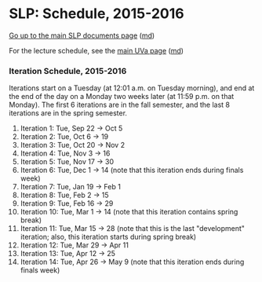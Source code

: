 SLP: Schedule, 2015-2016
========================

[Go up to the main SLP documents page](index.html) ([md](index.md))

For the lecture schedule, see the [main UVa page](../uva/index.html) ([md](../uva/index.md))

### Iteration Schedule, 2015-2016

Iterations start on a Tuesday (at 12:01 a.m. on Tuesday morning), and end at the end of the day on a Monday two weeks later (at 11:59 p.m. on that Monday).  The first 6 iterations are in the fall semester, and the last 8 iterations are in the spring semester.

1. Iteration 1: Tue, Sep 22 -> Oct 5
2. Iteration 2: Tue, Oct 6 -> 19
3. Iteration 3: Tue, Oct 20 -> Nov 2
4. Iteration 4: Tue, Nov 3 -> 16
5. Iteration 5: Tue, Nov 17 -> 30
6. Iteration 6: Tue, Dec 1 -> 14 (note that this iteration ends during finals week)
7. Iteration 7: Tue, Jan 19 -> Feb 1
8. Iteration 8: Tue, Feb 2 -> 15
9. Iteration 9: Tue, Feb 16 -> 29
10. Iteration 10: Tue, Mar 1 -> 14 (note that this iteration contains spring break)
11. Iteration 11: Tue, Mar 15 -> 28	(note that this is the last "development" iteration; also, this iteration starts during spring break)
12. Iteration 12: Tue, Mar 29 -> Apr 11
13. Iteration 13: Tue, Apr 12 -> 25
14. Iteration 14: Tue, Apr 26 -> May 9 (note that this iteration ends during finals week)
